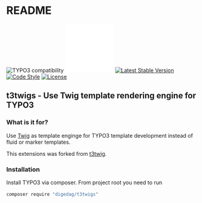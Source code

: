 # README

![TYPO3 compatibility](https://img.shields.io/badge/TYPO3-8.7%20%7C%209.5%20%7C%2010.4%20%7C%2011.5%20%7C%2012.4-orange?maxAge=3600&style=flat-square&logo=typo3)
[![t3twigs](Resources/Public/Icons/Extension.svg)](https://github.com/digedag/t3twigs)
[![Latest Stable Version](https://img.shields.io/packagist/v/digedag/t3twigs.svg?maxAge=3600&style=flat-square)](https://packagist.org/packages/digedag/t3twigs)
[![Code Style](https://github.com/digedag/t3twigs/actions/workflows/php.yaml/badge.svg)](https://github.com/digedag/t3twigs/actions/workflows/php.yaml)
[![License](https://img.shields.io/packagist/l/digedag/t3twigs.svg?maxAge=3600&style=flat-square)](https://packagist.org/packages/digedag/t3twigs)


## t3twigs - Use Twig template rendering engine for TYPO3
### What is it for?

Use [Twig](https://twig.symfony.com/) as template enginge for TYPO3 template development instead of fluid or marker templates.

This extensions was forked from [t3twig](https://github.com/DMKEBUSINESSGMBH/typo3-t3twig).

### Installation

Install TYPO3 via composer. From project root you need to run

```bash
composer require "digedag/t3twigs"
```
